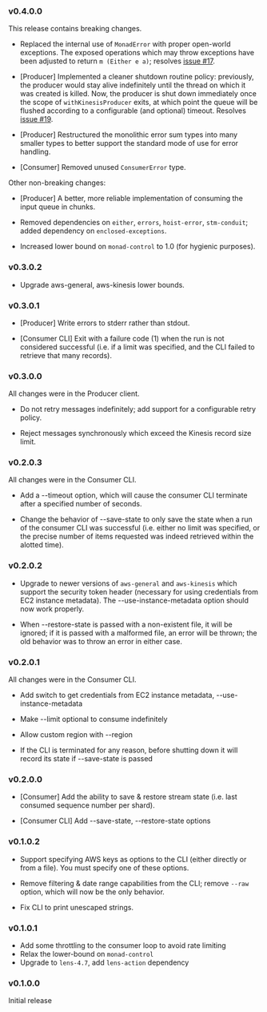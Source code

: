 ### v0.4.0.0

This release contains breaking changes.

- Replaced the internal use of `MonadError` with proper open-world exceptions.
  The exposed operations which may throw exceptions have been adjusted to
  return `m (Either e a)`; resolves [issue
  \#17](https://github.com/alephcloud/hs-aws-kinesis-client/issues/17).

- [Producer] Implemented a cleaner shutdown routine policy: previously, the
  producer would stay alive indefinitely until the thread on which it was
  created is killed. Now, the producer is shut down immediately once the scope of
  `withKinesisProducer` exits, at which point the queue will be flushed according
  to a configurable (and optional) timeout. Resolves [issue
  \#19](https://github.com/alephcloud/hs-aws-kinesis-client/issues/19).

- [Producer] Restructured the monolithic error sum types into many smaller
  types to better support the standard mode of use for error handling.

- [Consumer] Removed unused `ConsumerError` type.

Other non-breaking changes:

- [Producer] A better, more reliable implementation of consuming the input queue in chunks.

- Removed dependencies on `either`, `errors`, `hoist-error`, `stm-conduit`;
  added dependency on `enclosed-exceptions`.

- Increased lower bound on `monad-control` to 1.0 (for hygienic purposes).

### v0.3.0.2

- Upgrade aws-general, aws-kinesis lower bounds.

### v0.3.0.1

- [Producer] Write errors to stderr rather than stdout.

- [Consumer CLI] Exit with a failure code (1) when the run is not considered
  successful (i.e.  if a limit was specified, and the CLI failed to retrieve
  that many records).

### v0.3.0.0

All changes were in the Producer client.

- Do not retry messages indefinitely; add support for a configurable retry
  policy.

- Reject messages synchronously which exceed the Kinesis record size limit.

### v0.2.0.3

All changes were in the Consumer CLI.

- Add a --timeout option, which will cause the consumer CLI terminate after a
  specified number of seconds.

- Change the behavior of --save-state to only save the state when a run of the
  consumer CLI was successful (i.e. either no limit was specified, or the
  precise number of items requested was indeed retrieved within the alotted time).


### v0.2.0.2

- Upgrade to newer versions of `aws-general` and `aws-kinesis` which support the
  security token header (necessary for using credentials from EC2 instance
  metadata). The --use-instance-metadata option should now work properly.

- When --restore-state is passed with a non-existent file, it will be ignored;
  if it is passed with a malformed file, an error will be thrown; the old
  behavior was to throw an error in either case.

### v0.2.0.1

All changes were in the Consumer CLI.

- Add switch to get credentials from EC2 instance metadata,
  --use-instance-metadata

- Make --limit optional to consume indefinitely

- Allow custom region with --region

- If the CLI is terminated for any reason, before shutting down it will record
  its state if --save-state is passed


### v0.2.0.0

- [Consumer] Add the ability to save & restore stream state (i.e. last consumed
  sequence number per shard).

- [Consumer CLI] Add --save-state, --restore-state options

### v0.1.0.2

- Support specifying AWS keys as options to the CLI (either directly or from a
  file). You must specify one of these options.

- Remove filtering & date range capabilities from the CLI; remove `--raw` option,
  which will now be the only behavior.

- Fix CLI to print unescaped strings.

### v0.1.0.1

- Add some throttling to the consumer loop to avoid rate limiting
- Relax the lower-bound on `monad-control`
- Upgrade to `lens-4.7`, add `lens-action` dependency

### v0.1.0.0

Initial release
